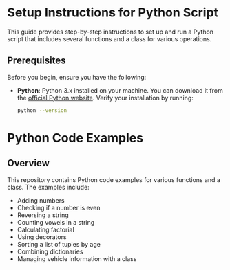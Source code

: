 # Setup Instructions for Python Script

This guide provides step-by-step instructions to set up and run a Python script that includes several functions and a class for various operations.

## Prerequisites

Before you begin, ensure you have the following:

- **Python**: Python 3.x installed on your machine. You can download it from the [official Python website](https://www.python.org/downloads/). Verify your installation by running:
  ```bash
  python --version


# Python Code Examples

## Overview

This repository contains Python code examples for various functions and a class. The examples include:

- Adding numbers
- Checking if a number is even
- Reversing a string
- Counting vowels in a string
- Calculating factorial
- Using decorators
- Sorting a list of tuples by age
- Combining dictionaries
- Managing vehicle information with a class

